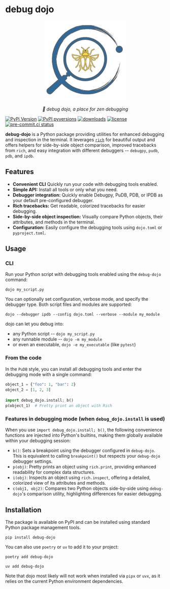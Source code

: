 # debug dojo

<p align="center">
  <img src="https://github.com/bwrob/debug-dojo/blob/main/docs/logo/logo_python.png?raw=true" alt="debug dojo" style="width:50%; max-width:350px;"/>
</p>

<p align="center">
<em>🏣 debug dojo, a place for zen debugging</em>
</p>

[![PyPi Version](https://img.shields.io/pypi/v/debug-dojo.svg?style=flat-square)](https://pypi.org/project/debug-dojo)
[![PyPI pyversions](https://img.shields.io/pypi/pyversions/debug-dojo.svg?style=flat-square)](https://pypi.org/pypi/debug-dojo/)
[![downloads](https://static.pepy.tech/badge/debug-dojo/month)](https://pepy.tech/project/debug-dojo)
[![license](https://img.shields.io/github/license/bwrob/debug-dojo.svg)](https://github.com/bwrob/debug-dojo/blob/main/LICENSE)
[![pre-commit.ci status](https://results.pre-commit.ci/badge/github/bwrob/debug-dojo/main.svg)](https://results.pre-commit.ci/latest/github/bwrob/debug-dojo/main)


**debug-dojo** is a Python package providing utilities for enhanced
debugging and inspection in the terminal. It leverages
[`rich`](https://github.com/Textualize/rich) for beautiful output and
offers helpers for side-by-side object comparison, improved tracebacks
from `rich`, and easy integration with different debuggers -- `debugpy`,
`pudb`, `pdb`, and `ipdb`.

## Features

- **Convenient CLI** Quickly run your code with debugging tools
    enabled.
- **Simple API:** Install all tools or only what you need.
- **Debugger integration:** Quickly enable Debugpy, PuDB, PDB, or IPDB
    as your default pre-configured debugger.
- **Rich tracebacks:** Get readable, colorized tracebacks for easier
    debugging.
- **Side-by-side object inspection:** Visually compare Python objects,
    their attributes, and methods in the terminal.
- **Configuration:** Easily configure the debugging tools using
    `dojo.toml` or `pyproject.toml`.

## Usage

### CLI

Run your Python script with debugging tools enabled using the
`debug-dojo` command:

``` console
dojo my_script.py
```

You can optionally set configuration, verbose mode, and specify the
debugger type. Both script files and modules are supported:

``` console
dojo --debugger ipdb --config dojo.toml --verbose --module my_module
```

dojo can let you debug into:

- any Python script -- `dojo my_script.py`
- any runnable module -- `dojo -m my_module`
- or even an executable, `dojo -e my_executable` (like `pytest`)

### From the code

In the `PuDB` style, you can install all debugging tools and enter the
debugging mode with a single command:

``` python
object_1 = {"foo": 1, "bar": 2}
object_2 = [1, 2, 3]

import debug_dojo.install; b()
p(object_1)  # Pretty print an object with Rich
```

### Features in debugging mode (when `debug_dojo.install` is used)

When you use `import debug_dojo.install; b()`, the following convenience functions are injected into Python's builtins, making them globally available within your debugging session:

- `b()`: Sets a breakpoint using the debugger configured in `debug-dojo`. This is equivalent to calling `breakpoint()` but respects your `debug-dojo` debugger settings.
- `p(obj)`: Pretty prints an object using `rich.print`, providing enhanced readability for complex data structures.
- `i(obj)`: Inspects an object using `rich.inspect`, offering a detailed, colorized view of its attributes and methods.
- `c(obj1, obj2)`: Compares two Python objects side-by-side using `debug-dojo`'s comparison utility, highlighting differences for easier debugging.

## Installation

The package is available on PyPI and can be installed using standard
Python package management tools.

``` console
pip install debug-dojo
```

You can also use `poetry` or `uv` to add it to your project:

``` console
poetry add debug-dojo
```

``` console
uv add debug-dojo
```

Note that dojo most likely will not work when installed via `pipx` or
`uvx`, as it relies on the current Python environment dependencies.
